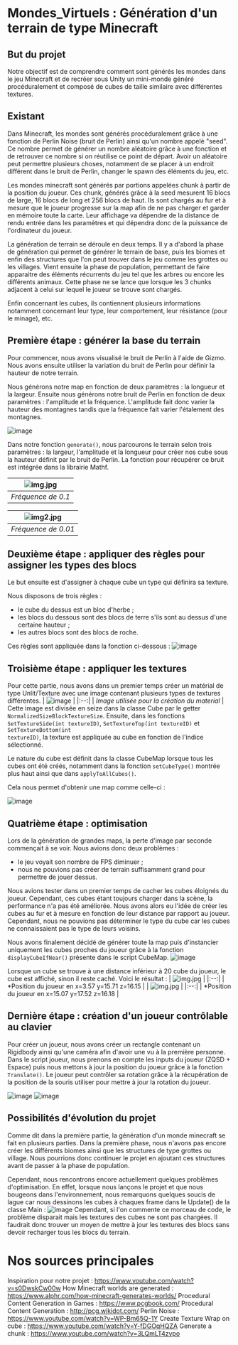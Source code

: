 # Mondes_Virtuels : Génération d'un terrain de type Minecraft

## But du projet
Notre objectif est de comprendre comment sont générés les mondes dans le jeu Minecraft et de recréer sous Unity un mini-monde généré procéduralement et composé 
de cubes de taille similaire avec différentes textures.


## Existant
Dans Minecraft, les mondes sont générés procéduralement grâce à une fonction de Perlin Noise (bruit de Perlin) ainsi qu'un nombre appelé "seed".
Ce nombre permet de générer un nombre aléatoire grâce à une fonction et de retrouver ce nombre si on réutilise ce point de départ. Avoir un aléatoire peut 
permettre plusieurs choses, notamment de se placer à un endroit différent dans le bruit de Perlin, changer le spawn des éléments du jeu, etc. 

Les mondes minecraft sont générés par portions appelées chunk à partir de la position du joueur. Ces chunk, générés grâce à la seed mesurent 16
blocs de large, 16 blocs de long et 256 blocs de haut. Ils sont chargés au fur et à mesure que le joueur progresse sur la map afin de ne pas charger et 
garder en mémoire toute la carte. Leur affichage va dépendre de la distance de rendu entrée dans les paramètres et qui dépendra donc de la puissance de 
l'ordinateur du joueur.

La génération de terrain se déroule en deux temps. Il y a d'abord la phase de génération qui permet de générer le terrain de base, puis les biomes et enfin des
structures que l'on peut trouver dans le jeu comme les grottes ou les villages. Vient ensuite la phase de population, permettant de faire apparaitre des éléments 
récurrents du jeu tel que les arbres ou encore les différents animaux. Cette phase ne se lance que lorsque les 3 chunks adjacent à celui sur lequel le joueur se
trouve sont chargés.

Enfin concernant les cubes, ils contiennent plusieurs informations notamment concernant leur type, leur comportement, leur résistance (pour le minage), etc.


## Première étape : générer la base du terrain
Pour commencer, nous avons visualisé le bruit de Perlin à l'aide de Gizmo. Nous avons ensuite utiliser la variation du bruit de Perlin pour définir la hauteur de notre
terrain.

Nous générons notre map en fonction de deux paramètres : la longueur et la largeur. Ensuite nous générons notre bruit de Perlin en fonction de deux paramètres : l'amplitude
et la fréquence. L'amplitude fait donc varier la hauteur des montagnes tandis que la fréquence fait varier l'étalement des montagnes.

![image](https://github.com/Firrow/Mondes_Virtuels/assets/73218766/64b360b0-5486-4348-9a49-cc24dde3c598)

Dans notre fonction <code>generate()</code>, nous parcourons le terrain selon trois paramètres : la largeur, l'amplitude et la longueur pour créer nos cube sous la hauteur 
définit par le bruit de Perlin. La fonction pour récupérer ce bruit est intégrée dans la librairie Mathf.

| ![img.jpg](https://github.com/Firrow/Mondes_Virtuels/assets/73218766/f5657213-94ea-43ef-abd5-ecfcfef32026) | 
|:--:| 
| *Fréquence de 0.1* |

| ![img2.jpg](https://github.com/Firrow/Mondes_Virtuels/assets/73218766/ad422a87-46f5-49b8-a518-383c5e3a3103) | 
|:--:| 
| *Fréquence de 0.01* |


## Deuxième étape : appliquer des règles pour assigner les types des blocs
Le but ensuite est d'assigner à chaque cube un type qui définira sa texture.

Nous disposons de trois règles :
- le cube du dessus est un bloc d'herbe ;
- les blocs du dessous sont des blocs de terre s'ils sont au dessus d'une certaine hauteur ;
- les autres blocs sont des blocs de roche.

Ces règles sont appliquée dans la fonction ci-dessous :
![image](https://github.com/Firrow/Mondes_Virtuels/assets/73218766/2af0d19e-1bd3-4ad7-be6f-ac7537da11fe)


## Troisième étape : appliquer les textures
Pour cette partie, nous avons dans un premier temps créer un matérial de type Unlit/Texture avec une image contenant plusieurs types de textures différentes.
| ![image](https://github.com/Firrow/Mondes_Virtuels/assets/73218766/c6e3302a-2f15-4837-864c-cb15a2383ad0) | 
|:--:| 
| *Image utilisée pour la création du material* |
Cette image est divisée en seize dans la classe Cube par le getter <code>NormalizedSizeBlockTextureSize</code>. Ensuite, dans les fonctions <code>SetTextureSide(int textureID)</code>,
<code>SetTextureTop(int textureID)</code> et <code>SetTextureBottom(int textureID)</code>, la texture est appliquée au cube en fonction de l'indice sélectionné.

Le nature du cube est définit dans la classe CubeMap lorsque tous les cubes ont été créés, notamment dans la fonction <code>setCubeType()</code> montrée plus haut
ainsi que dans <code>applyToAllCubes()</code>.

Cela nous permet d'obtenir une map comme celle-ci :

![image](https://github.com/Firrow/Mondes_Virtuels/assets/73218766/3489abbe-2de9-4b5c-ab3d-9c3074478fa7)


## Quatrième étape : optimisation
Lors de la génération de grandes maps, la perte d'image par seconde commençait à se voir. Nous avions donc deux problèmes :
- le jeu voyait son nombre de FPS diminuer ;
- nous ne pouvions pas créer de terrain suffisamment grand pour permettre de jouer dessus.

Nous avions tester dans un premier temps de cacher les cubes éloignés du joueur. Cependant, ces cubes étant toujours charger dans la scène, la performance n'a pas été améliorée.
Nous avons alors eu l'idée de créer les cubes au fur et à mesure en fonction de leur distance par rapport au joueur. Cependant, nous ne pouvions pas déterminer le type du cube car
les cubes ne connaissaient pas le type de leurs voisins.

Nous avons finalement décidé de générer toute la map puis d'instancier uniquement les cubes proches du joueur grâce à la fonction <code>displayCubeIfNear()</code> présente dans le 
script CubeMap.
![image](https://github.com/Firrow/Mondes_Virtuels/assets/73218766/ef5d449b-1772-43e2-b2d3-62279348446c)

Lorsque un cube se trouve à une distance inférieur à 20 cube du joueur, le cube est affiché, sinon il reste caché.
Voici le résultat :
| ![img.jpg](https://github.com/Firrow/Mondes_Virtuels/assets/73218766/04a0086e-b41e-4dd2-9f40-b7e02c565744) | 
|:--:| 
| *Position du joueur en x=3.57 y=15.71 z=16.15 |
| ![img.jpg](https://github.com/Firrow/Mondes_Virtuels/assets/73218766/9aa06b49-f05b-4e2a-8e00-f9f7611d93f5) | 
|:--:| 
| *Position du joueur en x=15.07 y=17.52 z=16.18 |



## Dernière étape : création d'un joueur contrôlable au clavier
Pour créer un joueur, nous avons créer un rectangle contenant un Rigidbody ainsi qu'une caméra afin d'avoir une vu à la première personne.
Dans le script joueur, nous prenons en compte les inputs du joueur (ZQSD + Espace) puis nous mettons à jour la position du joueur grâce à la fonction <code>Translate()</code>.
Le joueur peut contrôler sa rotation grâce à la récupération de la position de la souris utiliser pour mettre à jour la rotation du joueur.

![image](https://github.com/Firrow/Mondes_Virtuels/assets/73218766/386d988a-7027-433a-8245-4d20479029ed)
![image](https://github.com/Firrow/Mondes_Virtuels/assets/73218766/a2f2e01e-4c6f-4d53-a9a6-9f14dbd23517)


## Possibilités d'évolution du projet
Comme dit dans la première partie, la génération d'un monde minecraft se fait en plusieurs parties. Dans la première phase, nous n'avons pas encore créer les différents biomes
ainsi que les structures de type grottes ou village. Nous pourrions donc continuer le projet en ajoutant ces structures avant de passer à la phase de population.

Cependant, nous rencontrons encore actuellement quelques problèmes d'optimisation. En effet, lorsque nous lançons le projet et que nous bougeons dans l'environnement, nous 
remarquons quelques soucis de lague car nous dessinons les cubes à chaques frame dans le Update() de la classe Main :
![image](https://github.com/Firrow/Mondes_Virtuels/assets/73218766/bbdf3e1a-c1c9-44ea-ae3e-47e70136f8cc)
Cependant, si l'on commente ce morceau de code, le problème disparait mais les textures des cubes ne sont pas chargées. Il faudrait donc trouver un moyen de mettre à jour les
textures des blocs sans devoir recharger tous les blocs du terrain.


# Nos sources principales
Inspiration pour notre projet : https://www.youtube.com/watch?v=s0DwskCw00w
How Minecraft worlds are generated : https://www.alphr.com/how-minecraft-generates-worlds/
Procedural Content Generation in Games : https://www.pcgbook.com/
Procedural Content Generation : http://pcg.wikidot.com/
Perlin Noise : https://www.youtube.com/watch?v=WP-Bm65Q-1Y
Create Texture Wrap on cube : https://www.youtube.com/watch?v=Y-fDGOqHQZA
Generate a chunk : https://www.youtube.com/watch?v=3LQmLT4zvpo

